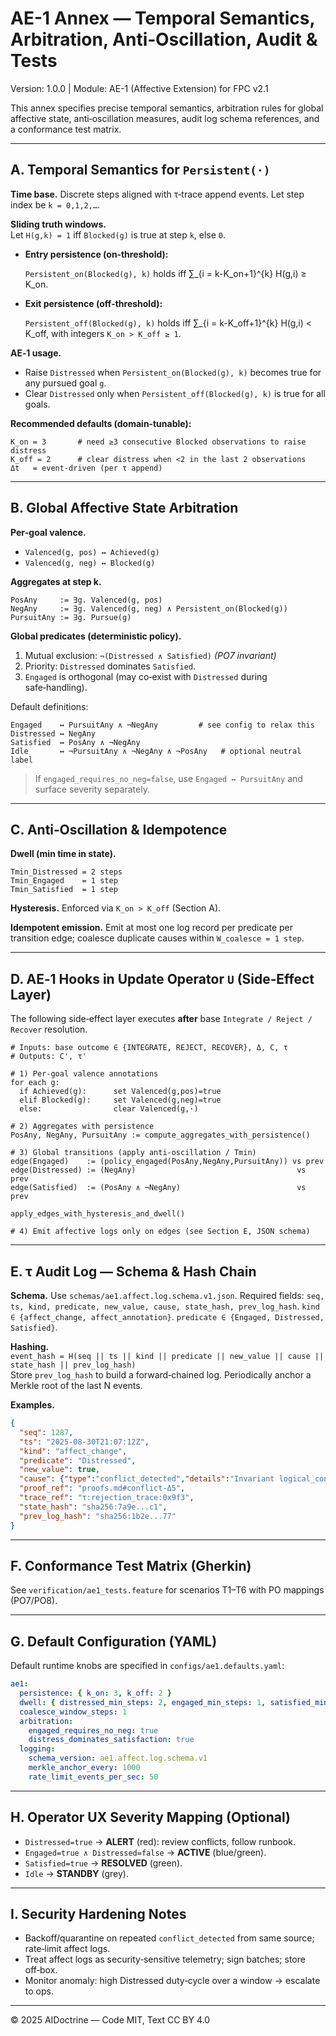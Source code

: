 # AE-1 Annex — Temporal Semantics, Arbitration, Anti‑Oscillation, Audit & Tests
Version: 1.0.0  |  Module: AE-1 (Affective Extension) for FPC v2.1

This annex specifies precise temporal semantics, arbitration rules for global affective state,
anti‑oscillation measures, audit log schema references, and a conformance test matrix.

---

## A. Temporal Semantics for `Persistent(·)`

**Time base.** Discrete steps aligned with τ‑trace append events. Let step index be `k = 0,1,2,…`.

**Sliding truth windows.**  
Let `H(g,k) = 1` iff `Blocked(g)` is true at step `k`, else `0`.

- **Entry persistence (on‑threshold):**
  
  `Persistent_on(Blocked(g), k)` holds iff  ∑_{i = k-K_on+1}^{k} H(g,i) ≥ K_on.
- **Exit persistence (off‑threshold):**
  
  `Persistent_off(Blocked(g), k)` holds iff ∑_{i = k-K_off+1}^{k} H(g,i) < K_off,
  with integers `K_on > K_off ≥ 1`.

**AE‑1 usage.**  
- Raise `Distressed` when `Persistent_on(Blocked(g), k)` becomes true for any pursued goal `g`.  
- Clear `Distressed` only when `Persistent_off(Blocked(g), k)` is true for all goals.

**Recommended defaults (domain‑tunable):**
```
K_on = 3       # need ≥3 consecutive Blocked observations to raise distress
K_off = 2      # clear distress when <2 in the last 2 observations
Δt   = event-driven (per τ append)
```

---

## B. Global Affective State Arbitration

**Per‑goal valence.**
- `Valenced(g, pos) ↔ Achieved(g)`
- `Valenced(g, neg) ↔ Blocked(g)`

**Aggregates at step k.**
```
PosAny     := ∃g. Valenced(g, pos)
NegAny     := ∃g. Valenced(g, neg) ∧ Persistent_on(Blocked(g))
PursuitAny := ∃g. Pursue(g)
```

**Global predicates (deterministic policy).**
1. Mutual exclusion: `¬(Distressed ∧ Satisfied)`  *(PO7 invariant)*  
2. Priority: `Distressed` dominates `Satisfied`.  
3. `Engaged` is orthogonal (may co‑exist with `Distressed` during safe‑handling).

Default definitions:
```
Engaged    ↔ PursuitAny ∧ ¬NegAny         # see config to relax this
Distressed ↔ NegAny
Satisfied  ↔ PosAny ∧ ¬NegAny
Idle       ↔ ¬PursuitAny ∧ ¬NegAny ∧ ¬PosAny   # optional neutral label
```

> If `engaged_requires_no_neg=false`, use `Engaged ↔ PursuitAny` and surface severity separately.

---

## C. Anti‑Oscillation & Idempotence

**Dwell (min time in state).**
```
Tmin_Distressed = 2 steps
Tmin_Engaged    = 1 step
Tmin_Satisfied  = 1 step
```

**Hysteresis.** Enforced via `K_on > K_off` (Section A).

**Idempotent emission.** Emit at most one log record per predicate per transition edge; coalesce
duplicate causes within `W_coalesce = 1 step`.

---

## D. AE‑1 Hooks in Update Operator `U` (Side‑Effect Layer)

The following side‑effect layer executes **after** base `Integrate / Reject / Recover` resolution.

```pseudo
# Inputs: base outcome ∈ {INTEGRATE, REJECT, RECOVER}, Δ, C, τ
# Outputs: C', τ'

# 1) Per-goal valence annotations
for each g:
  if Achieved(g):      set Valenced(g,pos)=true
  elif Blocked(g):     set Valenced(g,neg)=true
  else:                clear Valenced(g,·)

# 2) Aggregates with persistence
PosAny, NegAny, PursuitAny := compute_aggregates_with_persistence()

# 3) Global transitions (apply anti-oscillation / Tmin)
edge(Engaged)    := (policy_engaged(PosAny,NegAny,PursuitAny)) vs prev
edge(Distressed) := (NegAny)                                    vs prev
edge(Satisfied)  := (PosAny ∧ ¬NegAny)                          vs prev

apply_edges_with_hysteresis_and_dwell()

# 4) Emit affective logs only on edges (see Section E, JSON schema)
```

---

## E. τ Audit Log — Schema & Hash Chain

**Schema.** Use `schemas/ae1.affect.log.schema.v1.json`. Required fields:
`seq, ts, kind, predicate, new_value, cause, state_hash, prev_log_hash`.
`kind ∈ {affect_change, affect_annotation}`. `predicate ∈ {Engaged, Distressed, Satisfied}`.

**Hashing.**  
`event_hash = H(seq || ts || kind || predicate || new_value || cause || state_hash || prev_log_hash)`  
Store `prev_log_hash` to build a forward‑chained log. Periodically anchor a Merkle root of the last N events.

**Examples.**
```json
{
  "seq": 1287,
  "ts": "2025-08-30T21:07:12Z",
  "kind": "affect_change",
  "predicate": "Distressed",
  "new_value": true,
  "cause": {"type":"conflict_detected","details":"Invariant logical_consistency would be violated by Δ#5","goal_id":"g:truthSeeking","po_ref":"PO7.raise"},
  "proof_ref": "proofs.md#conflict-Δ5",
  "trace_ref": "τ:rejection_trace:0x9f3",
  "state_hash": "sha256:7a9e...c1",
  "prev_log_hash": "sha256:1b2e...77"
}
```

---

## F. Conformance Test Matrix (Gherkin)

See `verification/ae1_tests.feature` for scenarios T1–T6 with PO mappings (PO7/PO8).

---

## G. Default Configuration (YAML)

Default runtime knobs are specified in `configs/ae1.defaults.yaml`:
```yaml
ae1:
  persistence: { k_on: 3, k_off: 2 }
  dwell: { distressed_min_steps: 2, engaged_min_steps: 1, satisfied_min_steps: 1 }
  coalesce_window_steps: 1
  arbitration:
    engaged_requires_no_neg: true
    distress_dominates_satisfaction: true
  logging:
    schema_version: ae1.affect.log.schema.v1
    merkle_anchor_every: 1000
    rate_limit_events_per_sec: 50
```

---

## H. Operator UX Severity Mapping (Optional)

- `Distressed=true` → **ALERT** (red): review conflicts, follow runbook.  
- `Engaged=true ∧ Distressed=false` → **ACTIVE** (blue/green).  
- `Satisfied=true` → **RESOLVED** (green).  
- `Idle` → **STANDBY** (grey).

---

## I. Security Hardening Notes

- Backoff/quarantine on repeated `conflict_detected` from same source; rate‑limit affect logs.  
- Treat affect logs as security‑sensitive telemetry; sign batches; store off‑box.  
- Monitor anomaly: high Distressed duty‑cycle over a window → escalate to ops.

---

© 2025 AIDoctrine — Code MIT, Text CC BY 4.0
